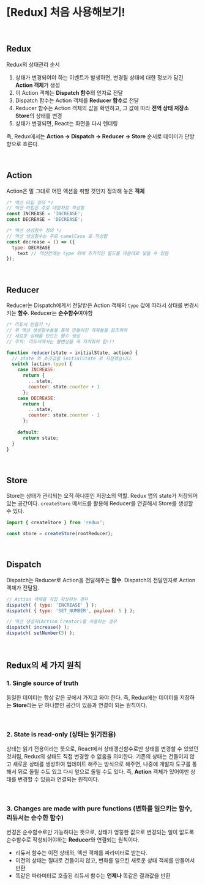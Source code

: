 
<br/>

# [Redux] 처음 사용해보기!

<br/>

## Redux

Redux의 상태관리 순서 

1. 상태가 변경되어야 하는 이벤트가 발생하면, 변경될 상태에 대한 정보가 담긴 **Action 객체**가 생성
2. 이 Action 객체는 **Dispatch 함수**의 인자로 전달
3. Dispatch 함수는 Action 객체를 **Reducer 함수**로 전달
4. Reducer 함수는 Action 객체의 값을 확인하고, 그 값에 따라 **전역 상태 저장소 Store**의 상태를 변경
5. 상태가 변경되면, React는 화면을 다시 렌더링

즉, Redux에서는 **Action → Dispatch → Reducer → Store** 순서로 데이터가 단방향으로 흐른다.


<br>

## Action

Action은 말 그대로 어떤 액션을 취할 것인지 정의해 놓은 **객체**

```js
/* 액션 타입 정의 */
// 액션 타입은 주로 대문자로 작성함 
const INCREASE = 'INCREASE';
const DECREASE = 'DECREASE';

/* 액션 생성함수 정의 */
// 액션 생성함수는 주로 camelCase 로 작성함 
const decrease = () => ({
  type: DECREASE
    text // 액션안에는 type 외에 추가적인 필드를 마음대로 넣을 수 있음 
});
```

<br>

## Reducer

Reducer는 Dispatch에게서 전달받은 Action 객체의 `type` 값에 따라서 상태를 변경시키는 **함수**. Reducer는 **순수함수**여야함 

```js
/* 리듀서 만들기 */
// 위 액션 생성함수들을 통해 만들어진 객체들을 참조하여
// 새로운 상태를 만드는 함수 생성 
// 주의: 리듀서에서는 불변성을 꼭 지켜줘야 함!!!

function reducer(state = initialState, action) {
  // state 의 초깃값을 initialState 로 지정했습니다.
  switch (action.type) {
    case INCREASE:
      return {
        ...state,
        counter: state.counter + 1
      };
    case DECREASE:
      return {
        ...state,
        counter: state.counter - 1
      };
    
    default:
      return state;
  }
}

```

<br>


## Store

Store는 상태가 관리되는 오직 하나뿐인 저장소의 역할. Redux 앱의 state가 저장되어 있는 공간이다.  `createStore` 메서드를 활용해 Reducer를 연결해서 Store를 생성할 수 있다.

```js
import { createStore } from 'redux';

const store = createStore(rootReducer);
```

<br>

## Dispatch

Dispatch는 Reducer로 Action을 전달해주는 **함수**. Dispatch의 전달인자로 Action 객체가 전달됨.

```js
// Action 객체를 직접 작성하는 경우
dispatch( { type: 'INCREASE' } );
dispatch( { type: 'SET_NUMBER', payload: 5 } );

// 액션 생성자(Action Creator)를 사용하는 경우
dispatch( increase() );
dispatch( setNumber(5) );
```


<br>


## Redux의 세 가지 원칙

### 1. Single source of truth

동일한 데이터는 항상 같은 곳에서 가지고 와야 한다. 즉, Redux에는 데이터를 저장하는 **Store**라는 단 하나뿐인 공간이 있음과 연결이 되는 원칙이다.

<br>

### 2. State is read-only (상태는 읽기전용)

상태는 읽기 전용이라는 뜻으로, React에서 상태갱신함수로만 상태를 변경할 수 있었던 것처럼, Redux의 상태도 직접 변경할 수 없음을 의미한다. 기존의 상태는 건들이지 않고 새로운 상태를 생성하여 업데이트 해주는 방식으로 해주면, 나중에 개발자 도구를 통해서 뒤로 돌릴 수도 있고 다시 앞으로 돌릴 수도 있다. 즉, **Action** 객체가 있어야만 상태를 변경할 수 있음과 연결되는 원칙이다.

<br>

### 3. Changes are made with pure functions (변화를 일으키는 함수, 리듀서는 순수한 함수)

변경은 순수함수로만 가능하다는 뜻으로, 상태가 엉뚱한 값으로 변경되는 일이 없도록 순수함수로 작성되어야하는 **Reducer**와 연결되는 원칙이다.

- 리듀서 함수는 이전 상태와, 액션 객체를 파라미터로 받는다.
- 이전의 상태는 절대로 건들이지 않고, 변화를 일으킨 새로운 상태 객체를 만들어서 반환
- 똑같은 파라미터로 호출된 리듀서 함수는 **언제나** 똑같은 결과값을 반환





<br>
<br>

